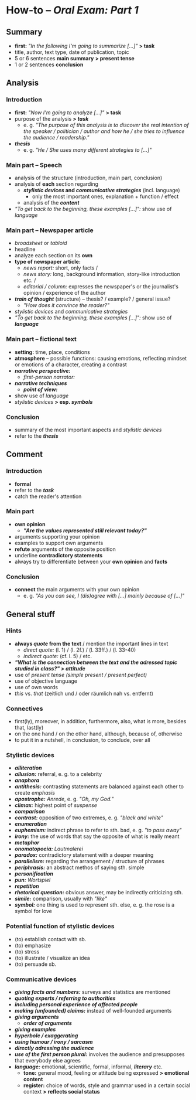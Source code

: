 # How-to – *Oral Exam: Part 1*

## Summary

- **first:** *"In the following I'm going to summarize [...]"* **> task**
- title, author, text type, date of publication, topic
- 5 or 6 sentences **main summary** **> present tense**
- 1 or 2 sentences **conclusion**

## Analysis

### Introduction
- **first:** *"Now I'm going to analyze [...]"* **> task**
- purpose of the analysis **> *task***
	- e. g. *"The purpose of this analysis is to discover the real intention of the speaker / politician / author and how he / she tries to influence the audience / readership."*
- ***thesis***
	- e. g. *"He / She uses many different strategies to [...]"*

### Main part – Speech
- analysis of the structure (introduction, main part, conclusion)
- analysis of **each** section regarding
	- ***stylistic devices* and *communicative strategies*** (incl. language)
		- only the most important ones, explanation + function / effect
	- analysis of the ***content***
- *"To get back to the beginning, these examples [...]":* show use of *language*

### Main part – Newspaper article
- *broadsheet* or *tabloid*
- headline
- analyze each section on its **own**
- **type of newspaper article:**
	- *news report:* short, only facts /
	- *news story:* long, background information, story-like introduction etc. /
	- *editorial / column:* expresses the newspaper's or the journalist's opinion / experience of the author
- ***train of thought*** (structure) – thesis? / example? / general issue?
	- *"How does it convince the reader?"*
- *stylistic devices* and *communicative strategies*
- *"To get back to the beginning, these examples [...]":* show use of ***language***

### Main part – fictional text
- **setting:** time, place, conditions
- **atmosphere** – possible functions: causing emotions, reflecting mindset or emotions of a character, creating a contrast
- ***narrative perspective:***
	- *first-person narrator:*
- ***narrative techniques***
	- ***point of view:***
- show use of *language*
- *stylistic devices* **> esp. *symbols***

### Conclusion
- summary of the most important aspects and *stylistic devices*
- refer to the ***thesis***

## Comment

### Introduction
- **formal**
- refer to the ***task***
- catch the reader's attention

### Main part
- **own opinion**
	- ***"Are the values represented still relevant today?"***
- arguments supporting your opinion
- examples to support own arguments
- **refute** arguments of the opposite position
- underline **contradictory statements**
- always try to differentiate between your **own opinion** and **facts**

### Conclusion
- **connect** the main arguments with your own opinion
	- e. g. *"As you can see, I (dis)agree with [...] mainly because of [...]"*

## General stuff

### Hints
- **always *quote* from the text** / mention the important lines in text
	- *direct quote:* (l. 1) / (l. 2f.) / (l. 33ff.) / (l. 33-40)
	- *indirect quote:* (cf. l. 5) / etc.
- ***"What is the connection between the text and the adressed topic studied in class?" > attitude***
- use of *present tense* *(simple present / present perfect)*
- use of objective language
- use of own words
- *this* vs. *that* (zeitlich und / oder räumlich nah vs. entfernt)

### Connectives
- first(ly), moreover, in addition, furthermore, also, what is more, besides that, last(ly)
- on the one hand / on the other hand, although, because of, otherwise
- to put it in a nutshell, in conclusion, to conclude, over all

### Stylistic devices
- ***alliteration***
- ***allusion:*** referral, e. g. to a celebrity
- ***anaphora***
- ***antithesis:*** contrasting statements are balanced against each other to create *emphasis*
- ***apostrophe:*** *Anrede*, e. g. *"Oh, my God."*
- ***climax:*** highest point of *suspense*
- ***comparison***
- ***contrast:*** opposition of two extremes, e. g. *"black and white"*
- ***enumeration***
- ***euphemism:*** indirect phrase to refer to sth. bad, e. g. *"to pass away"*
- ***irony:*** the use of words that say the opposite of what is really meant
- ***metaphor***
- ***onomatopoeia:*** *Lautmalerei*
- ***paradox:*** contradictory statement with a deeper meaning
- ***parallelism:*** regarding the arrangement / structure of phrases
- ***periphrasis:*** an abstract methos of saying sth. simple
- ***personification***
- ***pun:*** *Wortspiel*
- ***repetition***
- ***rhetorical question:*** obvious answer, may be indirectly criticizing sth.
- ***simile:*** comparison, usually with *"like"*
- ***symbol:*** one thing is used to represent sth. else, e. g. the rose is a symbol for love

### Potential function of stylistic devices
- (to) establish contact with sb.
- (to) emphasize
- (to) stress
- (to) illustrate / visualize an idea
- (to) persuade sb.

### Communicative devices
- ***giving facts and numbers:*** surveys and statistics are mentioned
- ***quoting experts / referring to authorities***
- ***including personal experience of affected people***
- ***making (unfounded) claims:*** instead of well-founded arguments
- ***giving arguments***
	- ***order of arguments***
- ***giving examples***
- ***hyperbole / exaggerating***
- ***using humour / irony / sarcasm***
- ***directly adressing the audience***
- ***use of the first person plural:*** involves the audience and presupposes that everybody else agrees
- ***language:*** emotional, scientific, formal, informal, ***literary*** etc.
	- **tone:** general mood, feeling or attitude being expressed **> emotional content**
	- **register:** choice of words, style and grammar used in a certain social context **> reflects social status**

<!--stackedit_data:
eyJoaXN0b3J5IjpbLTU2NzA2ODAyMiwtMjA2NzY3MDc4Nyw0ND
E5MTUxODcsLTEwNTQ0NTM4NjYsMzYyMTE4NzcwLC0yMDcyMjE4
Mzk4LC0xMTQwMzgxMzM1LDE0ODE4NjIwNDUsLTIwODE0NzgxNC
wtMjA4MTQ3ODE0LC02NjE5NDk5MDQsLTc0MDQ2MTM1NiwtMjQw
MTAzMzQ2LC01NTE1Nzc3OTUsMTI3Nzc5NTc1NywyMDQwNjI2MD
UwLDczNzg5Njg0MiwtNjU5MjcyNDIwLC0xMjg5NTE3MDUsLTYx
OTg2MjAwM119
-->